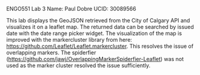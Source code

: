 ENGO551 Lab 3
Name: Paul Dobre
UCID: 30089566


This lab displays the GeoJSON retrieved from the City of Calgary API and visualizes it on a leaflet map. The returned data can be searched by issued date with the date range picker widget. The visualization of the map is improved with the markercluster library from here: https://github.com/Leaflet/Leaflet.markercluster. This resolves the issue of overlapping markers. The spiderfier (https://github.com/jawj/OverlappingMarkerSpiderfier-Leaflet) was not used as the marker cluster resolved the issue sufficiently. 